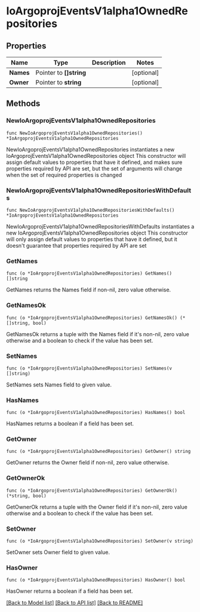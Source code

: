 # IoArgoprojEventsV1alpha1OwnedRepositories

## Properties

Name | Type | Description | Notes
------------ | ------------- | ------------- | -------------
**Names** | Pointer to **[]string** |  | [optional] 
**Owner** | Pointer to **string** |  | [optional] 

## Methods

### NewIoArgoprojEventsV1alpha1OwnedRepositories

`func NewIoArgoprojEventsV1alpha1OwnedRepositories() *IoArgoprojEventsV1alpha1OwnedRepositories`

NewIoArgoprojEventsV1alpha1OwnedRepositories instantiates a new IoArgoprojEventsV1alpha1OwnedRepositories object
This constructor will assign default values to properties that have it defined,
and makes sure properties required by API are set, but the set of arguments
will change when the set of required properties is changed

### NewIoArgoprojEventsV1alpha1OwnedRepositoriesWithDefaults

`func NewIoArgoprojEventsV1alpha1OwnedRepositoriesWithDefaults() *IoArgoprojEventsV1alpha1OwnedRepositories`

NewIoArgoprojEventsV1alpha1OwnedRepositoriesWithDefaults instantiates a new IoArgoprojEventsV1alpha1OwnedRepositories object
This constructor will only assign default values to properties that have it defined,
but it doesn't guarantee that properties required by API are set

### GetNames

`func (o *IoArgoprojEventsV1alpha1OwnedRepositories) GetNames() []string`

GetNames returns the Names field if non-nil, zero value otherwise.

### GetNamesOk

`func (o *IoArgoprojEventsV1alpha1OwnedRepositories) GetNamesOk() (*[]string, bool)`

GetNamesOk returns a tuple with the Names field if it's non-nil, zero value otherwise
and a boolean to check if the value has been set.

### SetNames

`func (o *IoArgoprojEventsV1alpha1OwnedRepositories) SetNames(v []string)`

SetNames sets Names field to given value.

### HasNames

`func (o *IoArgoprojEventsV1alpha1OwnedRepositories) HasNames() bool`

HasNames returns a boolean if a field has been set.

### GetOwner

`func (o *IoArgoprojEventsV1alpha1OwnedRepositories) GetOwner() string`

GetOwner returns the Owner field if non-nil, zero value otherwise.

### GetOwnerOk

`func (o *IoArgoprojEventsV1alpha1OwnedRepositories) GetOwnerOk() (*string, bool)`

GetOwnerOk returns a tuple with the Owner field if it's non-nil, zero value otherwise
and a boolean to check if the value has been set.

### SetOwner

`func (o *IoArgoprojEventsV1alpha1OwnedRepositories) SetOwner(v string)`

SetOwner sets Owner field to given value.

### HasOwner

`func (o *IoArgoprojEventsV1alpha1OwnedRepositories) HasOwner() bool`

HasOwner returns a boolean if a field has been set.


[[Back to Model list]](../README.md#documentation-for-models) [[Back to API list]](../README.md#documentation-for-api-endpoints) [[Back to README]](../README.md)


